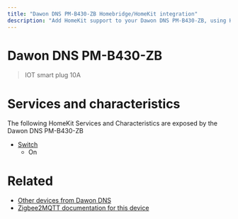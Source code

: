 ```yaml
---
title: "Dawon DNS PM-B430-ZB Homebridge/HomeKit integration"
description: "Add HomeKit support to your Dawon DNS PM-B430-ZB, using Homebridge, Zigbee2MQTT and homebridge-z2m."
---
```

<!---
This file has been GENERATED using src/docgen/docgen.ts
DO NOT EDIT THIS FILE MANUALLY!
-->
# Dawon DNS PM-B430-ZB
> IOT smart plug 10A


# Services and characteristics
The following HomeKit Services and Characteristics are exposed by
the Dawon DNS PM-B430-ZB

* [Switch](../../switch.md)
  * On


# Related
* [Other devices from Dawon DNS](../index.md#dawon_dns)
* [Zigbee2MQTT documentation for this device](https://www.zigbee2mqtt.io/devices/PM-B430-ZB.html)